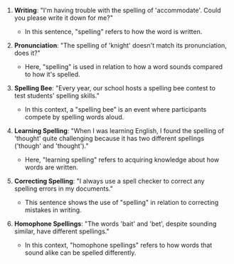 1. **Writing**: "I'm having trouble with the spelling of 'accommodate'. Could you please write it down for me?"
   - In this sentence, "spelling" refers to how the word is written.

2. **Pronunciation**: "The spelling of 'knight' doesn't match its pronunciation, does it?"
   - Here, "spelling" is used in relation to how a word sounds compared to how it's spelled.

3. **Spelling Bee**: "Every year, our school hosts a spelling bee contest to test students' spelling skills."
   - In this context, a "spelling bee" is an event where participants compete by spelling words aloud.

4. **Learning Spelling**: "When I was learning English, I found the spelling of 'thought' quite challenging because it has two different spellings ('though' and 'thought')."
   - Here, "learning spelling" refers to acquiring knowledge about how words are written.

5. **Correcting Spelling**: "I always use a spell checker to correct any spelling errors in my documents."
   - This sentence shows the use of "spelling" in relation to correcting mistakes in writing.

6. **Homophone Spellings**: "The words 'bait' and 'bet', despite sounding similar, have different spellings."
   - In this context, "homophone spellings" refers to how words that sound alike can be spelled differently.